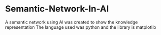# Semantic-Network-In-AI
A semantic network using AI was created to show the knowledge representation
The language used was python and the library is matplotlib
